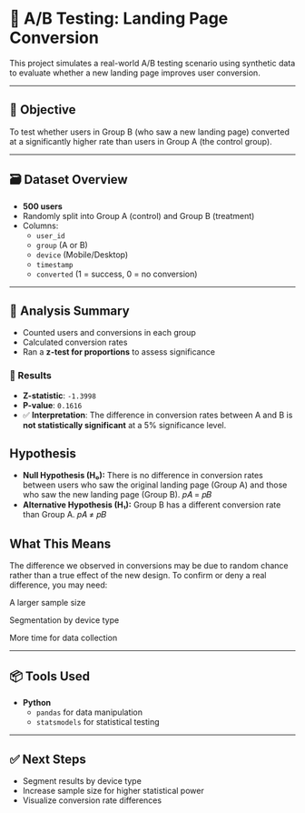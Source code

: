 # 🧪 A/B Testing: Landing Page Conversion

This project simulates a real-world A/B testing scenario using synthetic data to evaluate whether a new landing page improves user conversion.

---

## 📌 Objective

To test whether users in Group B (who saw a new landing page) converted at a significantly higher rate than users in Group A (the control group).

---

## 🗃️ Dataset Overview

- **500 users**
- Randomly split into Group A (control) and Group B (treatment)
- Columns:
  - `user_id`
  - `group` (A or B)
  - `device` (Mobile/Desktop)
  - `timestamp`
  - `converted` (1 = success, 0 = no conversion)

---

## 🧠 Analysis Summary

- Counted users and conversions in each group
- Calculated conversion rates
- Ran a **z-test for proportions** to assess significance

### 🔬 Results

- **Z-statistic**: `-1.3998`
- **P-value**: `0.1616`
- ✅ **Interpretation**: The difference in conversion rates between A and B is **not statistically significant** at a 5% significance level.

## Hypothesis 

- **Null Hypothesis (H₀):**
There is no difference in conversion rates between users who saw the original landing page (Group A) and those who saw the new landing page (Group B).
𝑝𝐴 = 𝑝𝐵
​
- **Alternative Hypothesis (H₁):**
Group B has a different conversion rate than Group A.
𝑝𝐴 ≠ 𝑝𝐵

## What This Means
The difference we observed in conversions may be due to random chance rather than a true effect of the new design.
To confirm or deny a real difference, you may need:

A larger sample size

Segmentation by device type

More time for data collection

---

## 📦 Tools Used

- **Python**
  - `pandas` for data manipulation
  - `statsmodels` for statistical testing

---

## ✅ Next Steps

- Segment results by device type
- Increase sample size for higher statistical power
- Visualize conversion rate differences 


